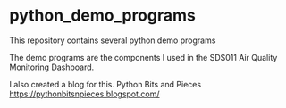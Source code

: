 # python_demo_programs
This repository contains several python demo programs

The demo programs are the components I used in the SDS011 Air Quality Monitoring Dashboard.

I also created a blog for this. Python Bits and Pieces https://pythonbitsnpieces.blogspot.com/
